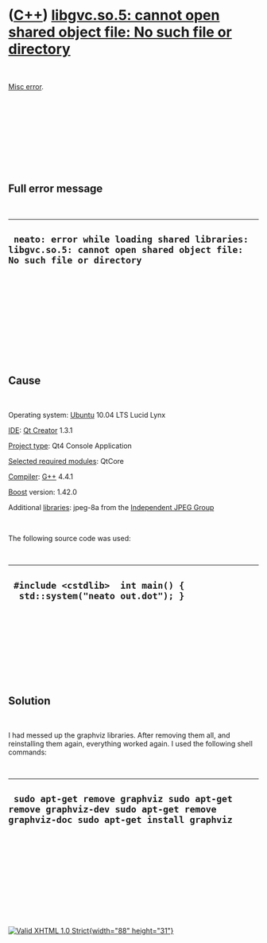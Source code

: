 



 

 

 

 

 

([C++](Cpp.htm)) [libgvc.so.5: cannot open shared object file: No such file or directory](CppMiscErrorLibgvcCannotOpenSharedObjectFile.htm)
===========================================================================================================================================

 

[Misc error](CppMiscError.htm).

 

 

 

 

 

Full error message
------------------

 

  ------------------------------------------------------------------------------------------------------------------------
  ` neato: error while loading shared libraries: libgvc.so.5: cannot open shared object file: No such file or directory`
  ------------------------------------------------------------------------------------------------------------------------

 

 

 

 

 

 

Cause
-----

 

Operating system: [Ubuntu](http://www.ubuntu.com) 10.04 LTS Lucid Lynx

[IDE](CppIde.htm): [Qt Creator](CppQt.htm) 1.3.1

[Project type](CppQtProjectType.htm): Qt4 Console Application

[Selected required modules](CppQtCreatorSelectRequiredModules.png):
QtCore

[Compiler](CppCompiler.htm): [G++](CppGpp.htm) 4.4.1

[Boost](CppBoost.htm) version: 1.42.0

Additional [libraries](CppLibrary.htm): jpeg-8a from the [Independent
JPEG Group](http://www.ijg.org)

 

The following source code was used:

 

  -----------------------------------------------------------------------
  ` #include <cstdlib>  int main() {   std::system("neato out.dot"); }`
  -----------------------------------------------------------------------

 

 

 

 

 

Solution
--------

 

I had messed up the graphviz libraries. After removing them all, and
reinstalling them again, everything worked again. I used the following
shell commands:

 

  ---------------------------------------------------------------------------------------------------------------------------------
  ` sudo apt-get remove graphviz sudo apt-get remove graphviz-dev sudo apt-get remove graphviz-doc sudo apt-get install graphviz`
  ---------------------------------------------------------------------------------------------------------------------------------

 

 

 

 

 





 

[![Valid XHTML 1.0 Strict](valid-xhtml10.png){width="88"
height="31"}](http://validator.w3.org/check?uri=referer)

